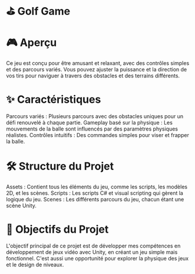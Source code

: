 # ⛳ Golf Game



# 🎮 Aperçu
Ce jeu est conçu pour être amusant et relaxant, avec des contrôles simples et des parcours variés. Vous pouvez ajuster la puissance et la direction de vos tirs pour naviguer à travers des obstacles et des terrains différents.

# ✨ Caractéristiques
Parcours variés : Plusieurs parcours avec des obstacles uniques pour un défi renouvelé à chaque partie.
Gameplay basé sur la physique : Les mouvements de la balle sont influencés par des paramètres physiques réalistes.
Contrôles intuitifs : Des commandes simples pour viser et frapper la balle.

# 🛠️ Structure du Projet
Assets : Contient tous les éléments du jeu, comme les scripts, les modèles 2D, et les scènes.
Scripts : Les scripts C# et visual scripting qui gèrent la logique du jeu.
Scenes : Les différents parcours du jeu, chacun étant une scène Unity.

# 🎯 Objectifs du Projet
L'objectif principal de ce projet est de développer mes compétences en développement de jeux vidéo avec Unity, en créant un jeu simple mais fonctionnel. C'est aussi une opportunité pour explorer la physique des jeux et le design de niveaux.
